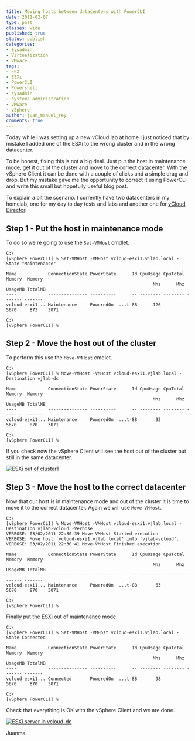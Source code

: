 ```yaml
---
title: Moving hosts between datacenters with PowerCLI
date: 2011-02-07
type: post
classes: wide
published: true
status: publish
categories:
- Sysadmin
- Virtualization
- VMware
tags:
- ESX
- ESXi
- PowerCLI
- Powershell
- sysadmin
- systems administration
- VMware
- vSphere
author: juan_manuel_rey
comments: true
---
```


Today while I was setting up a new vCloud lab at home I just noticed that by mistake I added one of the ESXi to the wrong cluster and in the wrong datacenter.

To be honest, fixing this is not a big deal. Just put the host in maintenance mode, get it out of the cluster and move to the correct datacenter. With the vSphere Client it can be done with a couple of clicks and a simple drag and drop. But my mistake gave me the opportunity to correct it using PowerCLI and write this small but hopefully useful blog post.

To explain a bit the scenario. I currently have two datacenters in my homelab, one for my day to day tests and labs and another one for [vCloud Director](http://www.vmware.com/products/vcloud-director/).

## Step 1 - Put the host in maintenance mode

To do so we re going to use the `Set-VMHost` cmdlet.

```text
C:\
[vSphere PowerCLI] % Set-VMHost -VMHost vcloud-esxi1.vjlab.local -State "Maintenance"

Name            ConnectionState PowerState      Id CpuUsage CpuTotal  Memory  Memory
                                                        Mhz      Mhz UsageMB TotalMB
----            --------------- ----------      -- -------- -------- ------- -------
vcloud-esxi1... Maintenance     PoweredOn  ...t-88      126     5670     873    3071

C:\
[vSphere PowerCLI] %
```

## Step 2 - Move the host out of the cluster

To perform this use the `Move-VMHost` cmdlet.

```text
C:\
[vSphere PowerCLI] % Move-VMHost -VMHost vcloud-esxi1.vjlab.local -Destination vjlab-dc

Name            ConnectionState PowerState      Id CpuUsage CpuTotal  Memory  Memory
                                                        Mhz      Mhz UsageMB TotalMB
----            --------------- ----------      -- -------- -------- ------- -------
vcloud-esxi1... Maintenance     PoweredOn  ...t-88       92     5670     870    3071

C:\
[vSphere PowerCLI] %
```

If you check now the vSphere Client will see the host out of the cluster but still in the same datacenter.

[![](/assets/images/esxi_out_cluster.png "ESXi out of cluster1")]({{site.url}}/assets/images/esxi_out_cluster.png)

## Step 3 - Move the host to the correct datacenter

Now that our host is in maintenance mode and out of the cluster it is time to move it to the correct datacenter. Again we will use `Move-VMHost`.

```text
C:\
[vSphere PowerCLI] % Move-VMHost -VMHost vcloud-esxi1.vjlab.local -Destination vjlab-vcloud -Verbose
VERBOSE: 03/02/2011 22:30:39 Move-VMHost Started execution
VERBOSE: Move host 'vcloud-esxi1.vjlab.local' into 'vjlab-vcloud'.
VERBOSE: 03/02/2011 22:30:41 Move-VMHost Finished execution

Name            ConnectionState PowerState      Id CpuUsage CpuTotal  Memory  Memory
                                                        Mhz      Mhz UsageMB TotalMB
----            --------------- ----------      -- -------- -------- ------- -------
vcloud-esxi1... Maintenance     PoweredOn  ...t-88       63     5670     870    3071

C:\
[vSphere PowerCLI] %
```

Finally put the ESXi out of maintenance mode.

```text
C:\
[vSphere PowerCLI] % Set-VMHost -VMHost vcloud-esxi1.vjlab.local -State Connected

Name            ConnectionState PowerState      Id CpuUsage CpuTotal  Memory  Memory
                                                        Mhz      Mhz UsageMB TotalMB
----            --------------- ----------      -- -------- -------- ------- -------
vcloud-esxi1... Connected       PoweredOn  ...t-88       98     5670     870    3071

C:\
[vSphere PowerCLI] %
```

Check that everything is OK with the vSphere Client and we are done.

[![](/assets/images/esxi-vcloud-dc.png "ESXi server in vcloud-dc")]({{site.url}}/assets/images/esxi-vcloud-dc.png)

Juanma.
